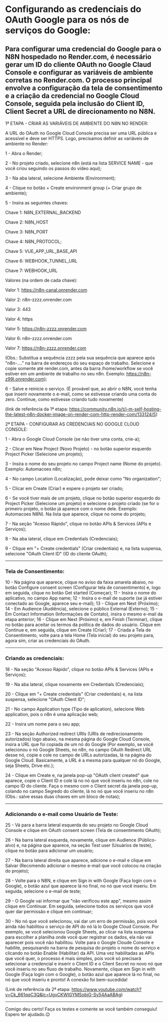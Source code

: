 # Configurando as credenciais do OAuth Google para os nós de serviços do Google:


## Para configurar uma credencial do Google para o N8N hospedado no Render.com, é necessário gerar um ID do cliente OAuth no Google Claud Console e configurar as variáveis de ambiente corretas no Render.com. O processo principal envolve a configuração da tela de consentimento e a criação da credencial no Google Cloud Console, seguida pela inclusão do Client ID, Client Secret a URL de direcionamento no N8N.


1ª ETAPA - CRIAR AS VARIÁVEIS DE AMBIENTE DO N8N NO RENDER:

A URL do OAuth no Google Cloud Console precisa ser uma URL pública e acessível e deve ser HTTPS. 
Logo, precisamos definir as variáveis de ambiente no Render:


1 - Abra o Render;

2 - No projeto criado, selecione n8n (está na lista SERVICE NAME - que você criou seguindo os passos do vídeo aqui);

3 - Na aba lateral, selecione Ambiente (Environment);

4 - Clique no botão + Create environment group (+ Criar grupo de ambiente);

5 - Insira as seguintes chaves:

Chave 1:  N8N_EXTERNAL_BACKEND

Chave 2:  N8N_HOST

Chave 3:  N8N_PORT

Chave 4:  N8N_PROTOCOL;

Chave 5:  VUE_APP_URL_BASE_API

Chave 6:  WEBHOOK_TUNNEL_URL

Chave 7:  WEBHOOK_URL

Valores (na ordem de cada chave):

Valor 1:  https://n8n-canal.onrender.com 

Valor 2:  n8n-zzzz.onrender.com

Valor 3:  443

Valor 4:  https

Valor 5:  https://n8n-zzzz.onrender.com

Valor 6:  n8n-zzzz.onrender.com

Valor 7:  https://n8n-zzzz.onrender.com


(Obs.: Substitua a sequência zzzz pela sua sequência que aparece após "n8n-...." na barra de endereços do seu espaço de trabalho. Selecione e copie somente até render.com, antes da barra /home/workflow se você estiver em um ambiente de trabalho no seu n8n.
Exemplo: https://n8n-z99l.onrender.com);

6 - Salve e reinicie o serviço.
(É provável que, ao abrir o N8N, você tenha que inserir novamente o e-mail, como se estivesse criando uma conta do zero. Continue, como estivesse criando tudo novamente)


(link de referência da 1ª etapa: https://community.n8n.io/t/i-m-self-hosting-the-latest-n8n-docker-image-on-render-com-http-render-com/133124/5)


2ª ETAPA - CONFIGURAR AS CREDENCIAIS NO GOOGLE CLOUD CONSOLE:

1 - Abra o Google Cloud Console (se não tiver uma conta, crie-a);

2 - Clicar em New Project (Novo Projeto) - no botão superior esquerdo Project Picker (Selecione um projeto);

3 - Insira o nome do seu projeto no campo Project name (Nome do projeto). Exemplo: Automacoes n8n;

4 - No campo Location (Localização), pode deixar como "No organization";

5 - Clicar em Create (Criar) e espere o projeto ser criado;

6 - Se você tiver mais de um projeto, clique no botão superior esquerdo do Project Picker (Selecione um projeto) e selecione o projeto criado (se for o primeiro projeto, o botão já aparece com o nome dele. Exemplo: Automacoes N8N). Na lista que aparece, clique no nome do projeto;

7 - Na seção "Acesso Rápido", clique no botão APIs & Services (APIs e Serviços);

8 - Na aba lateral, clique em Credentials (Credenciais);

9 - Clique em "+ Create credentials" (Criar credentiais) e, na lista suspensa, selecione "OAuth Client ID" (ID do cliente OAuth);
----- ----- ----- ----- ----- ----- ----- -----


### Tela de Consentimento:

10 - Na página que aparece, clique no aviso da faixa amarela abaixo, no botão Configure consent screen (Configurar tela de consentimento) e, logo em seguida, clique no botão Get started (Começar);
11 - Insira o nome do aplicativo, no campo App name;
12 - Insira o e-mail de suporte (se já estiver conectado ao Google, aparece seu e-mail);
13 - Clique em Next (Próximo);
14 - Em Audience (Audiência), selecione o público External (Externo);
15 - Em Contact Information (Informações de Contato), insira o mesmo e-mail da etapa anterior;
16 - Clique em Next (Próximo) e, em Finish (Terminar), clique no botão para aceitar os termos da política de dados do usuário. Clique em Continue e, em seguida, clique em Create (Criar);
17 - Criada a Tela de Consentimento, volte para a tela Home (Tela inicial) do seu projeto para, agora sim, criar as credenciais do OAuth.
----- ----- ----- ----- ----- ----- ----- -----


### Criando as credenciais:

18 - Na seção "Acesso Rápido", clique no botão APIs & Services (APIs e Serviços);

19 - Na aba lateral, clique novamente em Credentials (Credenciais);

20 - Clique em "+ Create credentials" (Criar credentiais) e, na lista suspensa, selecione "OAuth Client ID";

21 - No campo Application type (Tipo de aplication), selecione Web application, pois o n8n é uma aplicação web;

22 - Insira um nome para o seu app;

23 - Na seção  Authorized redirect URIs (URIs de redirecionamento autorizados) logo abaixo, na mesma página do Google Cloud Console, insira a URL que foi copiada de um nó do Google (Por exemplo, se você selecionou o nó Google Sheets, no n8n, no campo OAuth Redirect URL desse nó, copie e cole no campo de URLs autorizadas, lá na página do Google Cloud. Basicamente, a URL é a mesma para qualquer nó do Google, seja Sheets, Drive etc.);

24 - Clique em Create e, na janela pop-up "OAuth client created" que aparece, copie o Client ID e cole lá no nó que você inseriu no n8n, cole no campo ID do cliente. Faça o mesmo com o Client secret da janela pop-up, colando no campo Segredo do cliente, lá no nó que você inseriu no n8n (Obs.: salve essas duas chaves em um bloco de notas);
----- ----- ----- ----- ----- ----- ----- -----

### Adicionando o e-mail como Usuário de Teste:
25 - Vá para a barra lateral esquerda do seu projeto no Google Cloud Console e clique em OAuth consent screen (Tela de consentimento OAuth);

26 - Na barra lateral esquerda, novamente, clique em Audience (Público-alvo) e, na página que aparece, na seção Test user (Usuários de teste), clique no botão para adicionar um usuário;

27 - Na barra lateral direita que aparece, adicione o e-mail e clique em Salvar (Recomendo adicionar o mesmo e-mail que você colocou na criação do projeto);

28 - Volte para o N8N, e clique em Sign in with Google (Faça login com o Google), o botão azul que aparece lá no final, no nó que você inseriu. Em seguida, selecione o e-mail de teste;

29 - O Google vai informar que "não verificou este app", mesmo assim clique em Continuar. Em seguida, selecione todos os serviços que você quer dar permissão e clique em continuar;

30 - No nó que você selecionou, vai dar um erro de permissão, pois você ainda não habilitou o serviço de API do nó lá lo Google Cloud Console. Por exemplo, se você selecionou Google Sheets, ao clicar na lista suspensa para escolher a planilha onde você quer registrar os dados, ela não vai aparecer pois você não habilitou. Volte para o Google Cloude Console e habilite, pesquisando na barra de pesquisa do projeto o nome do serviço e clicando no botão Enable (Habilitar) da API. Uma vez habilitadas as APIs que você quer, o processo é mais simples, pois você só precisará  selecionar a credencial e inserir o Client ID e o Client Secret no novo nó que você inseriu no seu fluxo de trabalho. Novamente, clique em Sign in with Google (Faça login com o Google), o botão azul que aparece lá no final, no nó que você inseriu e pronto!
A conexão foi bem-sucedida!

(Link de referência da 2ª etapa: https://www.youtube.com/watch?v=Ck_661qqC3Q&lc=UgxCKWIGYMSobjG-Sy54AaABAg)
----- ----- ----- ----- ----- ----- ----- -----

Comigo deu certo!
Faça os testes e comente se você também conseguiu!
Espero ter ajudado.😉
